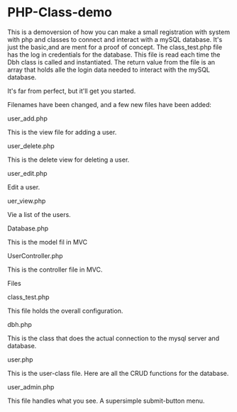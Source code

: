 # PHP-Class-demo
This is a demoversion of how you can make a small registration with system with php and classes to connect and interact with a mySQL database. It's just the basic,and are ment for a proof of concept. The class_test.php file has the log in credentials for the database. This file is read each time the Dbh class is called and instantiated. The return value from the file is an array that holds alle the login data needed to interact with the mySQL database.

It's far from perfect, but it'll get you started.

Filenames have been changed, and a few new files have been added:

user_add.php

This is the view file for adding a user.


user_delete.php

This is the delete view for deleting a user.

user_edit.php

Edit a user.

uer_view.php

Vie a list of the users.

Database.php

This is the model fil in MVC

UserController.php

This is the controller file in MVC.


Files

class_test.php

This file holds the overall  configuration.

dbh.php

This is the class that does the actual connection to the mysql server and database.

user.php

This is the user-class file. Here are all the CRUD functions for the database.

user_admin.php

This file handles what you see. A supersimple submit-button menu.
